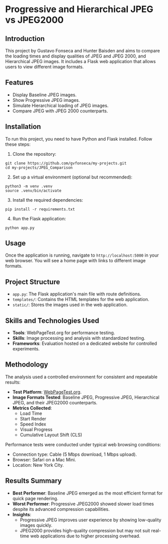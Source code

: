 # Progressive and Hierarchical JPEG vs JPEG2000

## Introduction
This project by Gustavo Fonseca and Hunter Baisden and aims to compare the loading times and display qualities of JPEG and JPEG 2000, and Hierarchical JPEG images. It includes a Flask web application that allows users to view different image formats.

## Features
- Display Baseline JPEG images.
- Show Progressive JPEG images.
- Simulate Hierarchical loading of JPEG images.
- Compare JPEG with JPEG 2000 counterparts.

## Installation
To run this project, you need to have Python and Flask installed. Follow these steps:

1. Clone the repository:
```
git clone https://github.com/gvfonseca/my-projects.git
cd my-projects/JPEG_Comparison
```

2. Set up a virtual environment (optional but recommended):
```
python3 -m venv .venv
source .venv/bin/activate
```

3. Install the required dependencies:
```
pip install -r requirements.txt
```

4. Run the Flask application:
```
python app.py
```

## Usage
Once the application is running, navigate to `http://localhost:5000` in your web browser. You will see a home page with links to different image formats.

## Project Structure
- `app.py`: The Flask application's main file with route definitions.
- `templates/`: Contains the HTML templates for the web application.
- `static/`: Stores the images used in the web application.


## Skills and Technologies Used

- **Tools**: WebPageTest.org for performance testing.
- **Skills**: Image processing and analysis with standardized testing.
- **Frameworks**: Evaluation hosted on a dedicated website for controlled experiments.

## Methodology

The analysis used a controlled environment for consistent and repeatable results:
- **Test Platform**: [WebPageTest.org](https://www.webpagetest.org).
- **Image Formats Tested**: Baseline JPEG, Progressive JPEG, Hierarchical JPEG, and their JPEG2000 counterparts.
- **Metrics Collected**:
  - Load Time
  - Start Render
  - Speed Index
  - Visual Progress
  - Cumulative Layout Shift (CLS)

Performance tests were conducted under typical web browsing conditions:
- Connection type: Cable (5 Mbps download, 1 Mbps upload).
- Browser: Safari on a Mac Mini.
- Location: New York City.

## Results Summary

- **Best Performer**: Baseline JPEG emerged as the most efficient format for quick page rendering.
- **Worst Performer**: Progressive JPEG2000 showed slower load times despite its advanced compression capabilities.
- **Insights**:
  - Progressive JPEG improves user experience by showing low-quality images quickly.
  - JPEG2000 provides high-quality compression but may not suit real-time web applications due to higher processing overhead.

